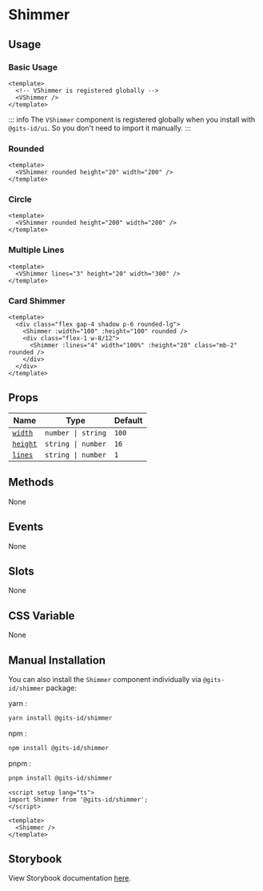 # Shimmer

## Usage

### Basic Usage

```vue
<template>
  <!-- VShimmer is registered globally -->
  <VShimmer />
</template>
```

<LivePreview height="100" src="components-shimmer--default" />

::: info
The `VShimmer` component is registered globally when you install with `@gits-id/ui`. So you don't need to import it manually.
:::

### Rounded

```vue
<template>
  <VShimmer rounded height="20" width="200" />
</template>
```

<LivePreview height="100" src="components-shimmer--rounded" />

### Circle

```vue
<template>
  <VShimmer rounded height="200" width="200" />
</template>
```

<LivePreview height="250" src="components-shimmer--circle" />

### Multiple Lines

```vue
<template>
  <VShimmer lines="3" height="20" width="300" />
</template>
```

<LivePreview height="150" src="components-shimmer--multiple-lines" />

### Card Shimmer

```vue
<template>
  <div class="flex gap-4 shadow p-6 rounded-lg">
    <Shimmer :width="100" :height="100" rounded />
    <div class="flex-1 w-8/12">
      <Shimmer :lines="4" width="100%" :height="20" class="mb-2" rounded />
    </div>
  </div>
</template>
```

<LivePreview height="200" src="components-shimmer--card-shimmer" />

## Props

| Name                | Type               | Default |
| ------------------- | ------------------ | ------- |
| [`width`](#width)   | `number \| string` | `100`   |
| [`height`](#height) | `string \| number` | `16`    |
| [`lines`](#lines)   | `string \| number` | `1`     |

## Methods

None

## Events

None

## Slots

None

## CSS Variable

None

## Manual Installation

You can also install the `Shimmer` component individually via `@gits-id/shimmer` package:

yarn :

```bash
yarn install @gits-id/shimmer
```

npm :

```bash
npm install @gits-id/shimmer
```

pnpm :

```bash
pnpm install @gits-id/shimmer
```

```vue
<script setup lang="ts">
import Shimmer from '@gits-id/shimmer';
</script>

<template>
  <Shimmer />
</template>
```

## Storybook

View Storybook documentation [here](https://gits-ui.web.app/?path=/story/components-shimmer--default).
